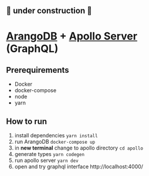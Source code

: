 ## 🚧 under construction 🚧

#  [ArangoDB](https://www.arangodb.com) + [Apollo Server](https://www.apollographql.com/docs/apollo-server/) (GraphQL)

## Prerequirements

* Docker
* docker-compose
* node
* yarn

## How to run

1. install dependencies `yarn install`
2. run ArangoDB `docker-compose up`
3. in **new terminal** change to apollo directory `cd apollo`
4. generate types `yarn codegen`
5. run apollo server `yarn dev`
6. open and try graphql interface http://localhost:4000/
